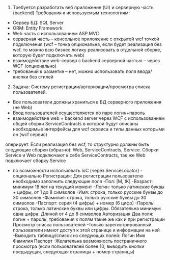 1. Требуется разработать веб приложение (UI) и серверную часть
(backend)
Требования к используемым технологиям:
- Сервер БД: SQL Server
- ORM: Entity Framework
- Web часть с использованием ASP.MVC
- серверная часть – консольное приложение с открытой wcf точкой
подключения (wcf – точка опциональна, если будет реализация без wcf,
то можно всю бизнес логику реализовать в отдельной сборке, которую
будет подключать web)
- взаимодействие web-сервер с backend серверной частью – через WCF
(опционально)
- требований к разметке – нет, можно использовать поля ввода/кнопки
без стилей
2. Задача:
Систему регистрации/авторизации/просмотра списка пользователей.
- Все пользователи должны храниться в БД серверного приложения (не
Web)
- Вход пользователей осуществляется по паре логин+пароль
- взаимодействие web + backend server через WCF с использованием
общей сборки ServiceContracts в которой будут описаны необходимые
интерфейсы для wcf сервиса и типы данных которыми он (wcf сервис)

оперирует. Если реализация без wcf, то структурно должны быть
следующие сборки (образно): Web, ServiceContracts, Service. Сборки
Service и Web подключают к себе ServiceContracts, так же Web
подключает сборку Service
- по возможности использовать IoC (через ServiceLocator) -
опционально
Регистрация:
Для регистрации пользователю необходимо заполнить следующие поля
-Пол: [М, Ж]
-Возраст: минимум 18 лет на текущий момент
-Логин: только латинские буквы + цифры, от 1 до 8 символов
-Имя: строка, только русские буквы до 30 символов
-Фамилия: строка, только русские буквы до 30 символов
-Паспорт: серия (4 цифры) + номер (6 цифр)
-Пароль: строка, только латинские буквы или цифры. Обязательна
минимум одна цифра. Длиной от 4 до 8 символов
Авторизация
Два поля: логин + пароль, требования к полям такие же как и при
регистрации
Просмотр списка пользователей
-Только зарегистрированный пользователи имеют доступ к этой
странице и информации на ней
-Выводить таблицу/список из следующих полей:
Логин Имя Фамилия Паспорт
-Желательна возможность постраничного просмотра (если
пользователей более 10, выводить кнопки предыдущая, следующая
страницы + номер страницы)
